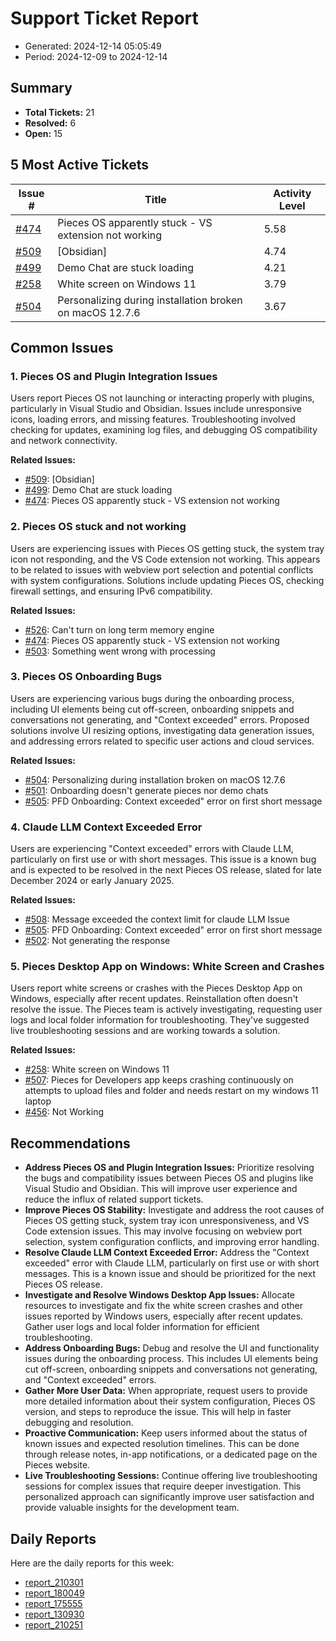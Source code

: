 # Support Ticket Report
- Generated: 2024-12-14 05:05:49
- Period: 2024-12-09 to 2024-12-14

## Summary
- **Total Tickets:** 21
- **Resolved:** 6
- **Open:** 15

## 5 Most Active Tickets
| Issue # | Title | Activity Level |
|---------|-------|----------------|
| [#474](https://github.com/pieces-app/support/issues/474) | Pieces OS apparently stuck - VS extension not working | 5.58 |
| [#509](https://github.com/pieces-app/support/issues/509) | [Obsidian] | 4.74 |
| [#499](https://github.com/pieces-app/support/issues/499) | Demo Chat are stuck loading | 4.21 |
| [#258](https://github.com/pieces-app/support/issues/258) | White screen on Windows 11 | 3.79 |
| [#504](https://github.com/pieces-app/support/issues/504) | Personalizing during installation broken on macOS 12.7.6 | 3.67 |

## Common Issues
### 1. Pieces OS and Plugin Integration Issues
Users report Pieces OS not launching or interacting properly with plugins, particularly in Visual Studio and Obsidian. Issues include unresponsive icons, loading errors, and missing features. Troubleshooting involved checking for updates, examining log files, and debugging OS compatibility and network connectivity.

**Related Issues:**
- [#509](https://github.com/pieces-app/support/issues/509): [Obsidian]
- [#499](https://github.com/pieces-app/support/issues/499): Demo Chat are stuck loading
- [#474](https://github.com/pieces-app/support/issues/474): Pieces OS apparently stuck - VS extension not working

### 2. Pieces OS stuck and not working
Users are experiencing issues with Pieces OS getting stuck, the system tray icon not responding, and the VS Code extension not working. This appears to be related to issues with webview port selection and potential conflicts with system configurations. Solutions include updating Pieces OS, checking firewall settings, and ensuring IPv6 compatibility.

**Related Issues:**
- [#526](https://github.com/pieces-app/support/issues/526): Can't turn on long term memory engine
- [#474](https://github.com/pieces-app/support/issues/474): Pieces OS apparently stuck - VS extension not working
- [#503](https://github.com/pieces-app/support/issues/503): Something went wrong with processing

### 3. Pieces OS Onboarding Bugs
Users are experiencing various bugs during the onboarding process, including UI elements being cut off-screen, onboarding snippets and conversations not generating, and "Context exceeded" errors. Proposed solutions involve UI resizing options, investigating data generation issues, and addressing errors related to specific user actions and cloud services.

**Related Issues:**
- [#504](https://github.com/pieces-app/support/issues/504): Personalizing during installation broken on macOS 12.7.6
- [#501](https://github.com/pieces-app/support/issues/501): Onboarding doesn't generate pieces nor demo chats
- [#505](https://github.com/pieces-app/support/issues/505): PFD Onboarding: Context exceeded" error on first short message

### 4. Claude LLM Context Exceeded Error
Users are experiencing "Context exceeded" errors with Claude LLM, particularly on first use or with short messages. This issue is a known bug and is expected to be resolved in the next Pieces OS release, slated for late December 2024 or early January 2025.

**Related Issues:**
- [#508](https://github.com/pieces-app/support/issues/508): Message exceeded the context limit for claude LLM Issue
- [#505](https://github.com/pieces-app/support/issues/505): PFD Onboarding: Context exceeded" error on first short message
- [#502](https://github.com/pieces-app/support/issues/502): Not generating the response

### 5. Pieces Desktop App on Windows: White Screen and Crashes
Users report white screens or crashes with the Pieces Desktop App on Windows, especially after recent updates. Reinstallation often doesn't resolve the issue. The Pieces team is actively investigating, requesting user logs and local folder information for troubleshooting.  They've suggested live troubleshooting sessions and are working towards a solution.

**Related Issues:**
- [#258](https://github.com/pieces-app/support/issues/258): White screen on Windows 11
- [#507](https://github.com/pieces-app/support/issues/507): Pieces for Developers app keeps crashing continuously on attempts to upload files and folder and needs restart on my windows 11 laptop
- [#456](https://github.com/pieces-app/support/issues/456): Not Working


## Recommendations
- **Address Pieces OS and Plugin Integration Issues:** Prioritize resolving the bugs and compatibility issues between Pieces OS and plugins like Visual Studio and Obsidian. This will improve user experience and reduce the influx of related support tickets.
- **Improve Pieces OS Stability:** Investigate and address the root causes of Pieces OS getting stuck, system tray icon unresponsiveness, and VS Code extension issues. This may involve focusing on webview port selection, system configuration conflicts, and improving error handling.
- **Resolve Claude LLM Context Exceeded Error:** Address the "Context exceeded" error with Claude LLM, particularly on first use or with short messages. This is a known issue and should be prioritized for the next Pieces OS release.
- **Investigate and Resolve Windows Desktop App Issues:** Allocate resources to investigate and fix the white screen crashes and other issues reported by Windows users, especially after recent updates. Gather user logs and local folder information for efficient troubleshooting.
- **Address Onboarding Bugs:** Debug and resolve the UI and functionality issues during the onboarding process. This includes UI elements being cut off-screen, onboarding snippets and conversations not generating, and "Context exceeded" errors. 
- **Gather More User Data:** When appropriate, request users to provide more detailed information about their system configuration, Pieces OS version, and steps to reproduce the issue. This will help in faster debugging and resolution.
- **Proactive Communication:**  Keep users informed about the status of known issues and expected resolution timelines. This can be done through release notes, in-app notifications, or a dedicated page on the Pieces website.
- **Live Troubleshooting Sessions:** Continue offering live troubleshooting sessions for complex issues that require deeper investigation. This personalized approach can significantly improve user satisfaction and provide valuable insights for the development team.

## Daily Reports
Here are the daily reports for this week:

- [report_210301](daily/2024-12-12/report_210301.md)
- [report_180049](daily/2024-12-12/report_180049.md)
- [report_175555](daily/2024-12-12/report_175555.md)
- [report_130930](daily/2024-12-13/report_130930.md)
- [report_210251](daily/2024-12-13/report_210251.md)
